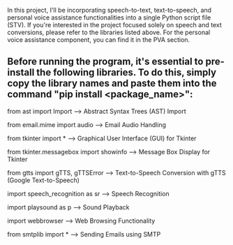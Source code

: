 In this project, I'll be incorporating speech-to-text, text-to-speech, and personal voice assistance functionalities into a single Python script file (STV). If you're interested in the project focused solely on speech and text conversions, please refer to the libraries listed above. For the personal voice assistance component, you can find it in the PVA section.

## Before running the program, it's essential to pre-install the following libraries. To do this, simply copy the library names and paste them into the command "pip install <package_name>":
from ast import Import -->  Abstract Syntax Trees (AST) Import

from email.mime import audio --> Email Audio Handling

from tkinter import * --> Graphical User Interface (GUI) for Tkinter

from tkinter.messagebox import showinfo --> Message Box Display for Tkinter

from gtts import gTTS, gTTSError --> Text-to-Speech Conversion with gTTS (Google Text-to-Speech)

import speech_recognition as sr --> Speech Recognition

import playsound as p --> Sound Playback

import webbrowser --> Web Browsing Functionality

from smtplib import * --> Sending Emails using SMTP

